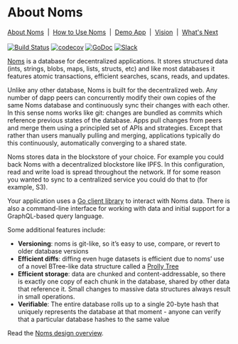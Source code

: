 # About Noms

[About Noms](about-noms.md)&nbsp; | &nbsp;[How to Use Noms](how-to-use-noms.md)&nbsp; | &nbsp;[Demo App](demo-app.md)&nbsp; | &nbsp;[Vision](vision.md)&nbsp; | &nbsp;[What's Next](whats-next.md)
<br><br>
[![Build Status](http://jenkins3.noms.io/buildStatus/icon?job=NomsMasterBuilder)](http://jenkins3.noms.io/job/NomsMasterBuilder/)
[![codecov](https://codecov.io/gh/attic-labs/noms/branch/master/graph/badge.svg)](https://codecov.io/gh/attic-labs/noms)
[![GoDoc](https://godoc.org/github.com/attic-labs/noms?status.svg)](https://godoc.org/github.com/attic-labs/noms)
[![Slack](http://slack.noms.io/badge.svg)](http://slack.noms.io)

[Noms](http://noms.io) is a database for decentralized
applications. It stores structured data (ints, strings, blobs, maps,
lists, structs, etc) and like most databases it features atomic
transactions, efficient searches, scans, reads, and updates.

Unlike any other database, Noms is built for the decentralized
web. Any number of dapp peers can concurrently modify their own copies
of the same Noms database and continuously sync their changes with
each other. In this sense noms works like git: changes are bundled as
commits which reference previous states of the database. Apps pull
changes from peers and merge them using a principled set of APIs and
strategies. Except that rather than users manually pulling and
merging, applications typically do this continuously, automatically
converging to a shared state.

Noms stores data in the blockstore of your choice. For example you
could back Noms with a decentralized blockstore like IPFS. In this
configuration, read and write load is spread throughout the
network. If for some reason you wanted to sync to a centralized 
service you could do that to (for example, S3).

Your application uses a [Go client library](https://github.com/attic-labs/noms/blob/master/doc/go-tour.md) to interact with Noms
data. There is also a command-line interface for working with data and
initial support for a GraphQL-based query language.

Some additional features include:
* **Versioning**: noms is git-like, so it’s easy to use, compare, or revert to older database versions
* **Efficient diffs**: diffing even huge datasets is efficient due to
  noms’ use of a novel BTree-like data structure called a [Prolly
  Tree](../intro.md#prolly-trees-probabilistic-b-trees)
* **Efficient storage**: data are chunked and content-addressable, so
  there is exactly one copy of each chunk in the database, shared by
  other data that reference it. Small changes to massive data
  structures always result in small operations.
* **Verifiable**: The entire database rolls up to a single 20-byte hash
 that uniquely represents the database at that moment - anyone can
 verify that a particular database hashes to the same value

Read the [Noms design overview](../intro.md).
